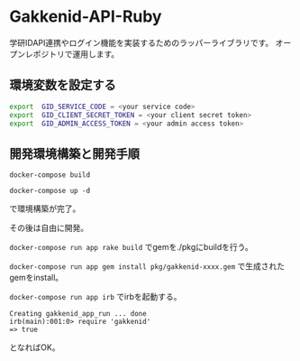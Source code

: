 # Gakkenid-API-Ruby
学研IDAPI連携やログイン機能を実装するためのラッパーライブラリです。
オープンレポジトリで運用します。

## 環境変数を設定する

```bash
export  GID_SERVICE_CODE = <your service code>
export  GID_CLIENT_SECRET_TOKEN = <your client secret token>
export  GID_ADMIN_ACCESS_TOKEN = <your admin access token>
```

## 開発環境構築と開発手順
`docker-compose build`

`docker-compose up -d`

で環境構築が完了。

その後は自由に開発。

`docker-compose run app rake build`
でgemを./pkgにbuildを行う。

`docker-compose run app gem install pkg/gakkenid-xxxx.gem`
で生成されたgemをinstall。

`docker-compose run app irb`
でirbを起動する。

    Creating gakkenid_app_run ... done
    irb(main):001:0> require 'gakkenid'
    => true

となればOK。